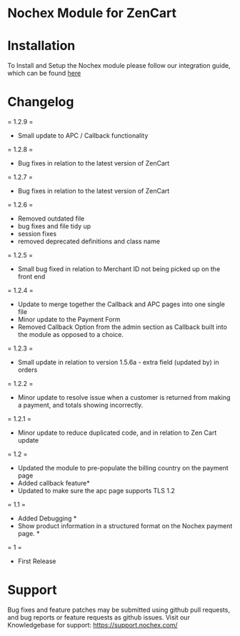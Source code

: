 Nochex Module for ZenCart
============

Installation
============
To Install and Setup the Nochex module please follow our integration guide, which can be found <a href="https://support.nochex.com/kb/faq.php?id=160">here</a>

Changelog
=====================

= 1.2.9 =

- Small update to APC / Callback functionality

= 1.2.8 =

 - Bug fixes in relation to the latest version of ZenCart

= 1.2.7 =

 - Bug fixes in relation to the latest version of ZenCart

= 1.2.6 =

 - Removed outdated file 
 - bug fixes and file tidy up
 - session fixes
 - removed deprecated definitions and class name
 
= 1.2.5 =

  - Small bug fixed in relation to Merchant ID not being picked up on the front end

= 1.2.4 =

- Update to merge together the Callback and APC pages into one single file 
- Minor update to the Payment Form
- Removed Callback Option from the admin section as Callback built into the module as opposed to a choice.

= 1.2.3 =

- Small update in relation to version 1.5.6a - extra field (updated by) in orders 

= 1.2.2 =

- Minor update to resolve issue when a customer is returned from making a payment, and totals showing incorrectly.

= 1.2.1 = 

- Minor update to reduce duplicated code, and in relation to Zen Cart update

= 1.2 = 

- Updated the module to pre-populate the billing country on the payment page
- Added callback feature*
- Updated to make sure the apc page supports TLS 1.2

= 1.1 = 

- Added Debugging *
- Show product information in a structured format on the Nochex payment page. *

= 1 =

- First Release

Support
=====================
Bug fixes and feature patches may be submitted using github pull requests, and bug reports or feature requests as github issues.
Visit our Knowledgebase for support: https://support.nochex.com/ 
